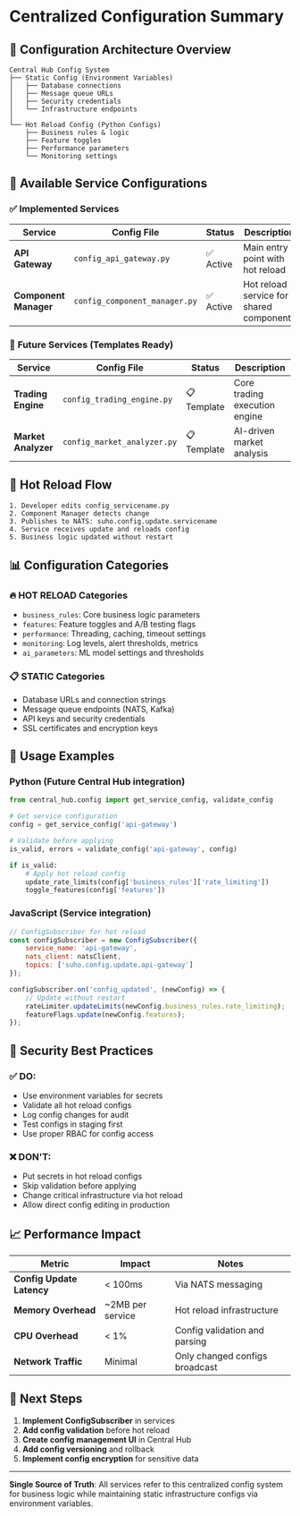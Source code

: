 # Centralized Configuration Summary

## 🎯 Configuration Architecture Overview

```
Central Hub Config System
├── Static Config (Environment Variables)
│   ├── Database connections
│   ├── Message queue URLs
│   ├── Security credentials
│   └── Infrastructure endpoints
│
└── Hot Reload Config (Python Configs)
    ├── Business rules & logic
    ├── Feature toggles
    ├── Performance parameters
    └── Monitoring settings
```

## 📁 Available Service Configurations

### ✅ **Implemented Services**

| Service | Config File | Status | Description |
|---------|-------------|--------|-------------|
| **API Gateway** | `config_api_gateway.py` | ✅ Active | Main entry point with hot reload |
| **Component Manager** | `config_component_manager.py` | ✅ Active | Hot reload service for shared components |

### 🚧 **Future Services (Templates Ready)**

| Service | Config File | Status | Description |
|---------|-------------|--------|-------------|
| **Trading Engine** | `config_trading_engine.py` | 📋 Template | Core trading execution engine |
| **Market Analyzer** | `config_market_analyzer.py` | 📋 Template | AI-driven market analysis |

## 🔄 Hot Reload Flow

```
1. Developer edits config_servicename.py
2. Component Manager detects change
3. Publishes to NATS: suho.config.update.servicename
4. Service receives update and reloads config
5. Business logic updated without restart
```

## 📊 Configuration Categories

### 🔥 **HOT RELOAD Categories**
- `business_rules`: Core business logic parameters
- `features`: Feature toggles and A/B testing flags
- `performance`: Threading, caching, timeout settings
- `monitoring`: Log levels, alert thresholds, metrics
- `ai_parameters`: ML model settings and thresholds

### 📋 **STATIC Categories**
- Database URLs and connection strings
- Message queue endpoints (NATS, Kafka)
- API keys and security credentials
- SSL certificates and encryption keys

## 🎯 Usage Examples

### Python (Future Central Hub integration)
```python
from central_hub.config import get_service_config, validate_config

# Get service configuration
config = get_service_config('api-gateway')

# Validate before applying
is_valid, errors = validate_config('api-gateway', config)

if is_valid:
    # Apply hot reload config
    update_rate_limits(config['business_rules']['rate_limiting'])
    toggle_features(config['features'])
```

### JavaScript (Service integration)
```javascript
// ConfigSubscriber for hot reload
const configSubscriber = new ConfigSubscriber({
    service_name: 'api-gateway',
    nats_client: natsClient,
    topics: ['suho.config.update.api-gateway']
});

configSubscriber.on('config_updated', (newConfig) => {
    // Update without restart
    rateLimiter.updateLimits(newConfig.business_rules.rate_limiting);
    featureFlags.update(newConfig.features);
});
```

## 🔐 Security Best Practices

### ✅ **DO:**
- Use environment variables for secrets
- Validate all hot reload configs
- Log config changes for audit
- Test configs in staging first
- Use proper RBAC for config access

### ❌ **DON'T:**
- Put secrets in hot reload configs
- Skip validation before applying
- Change critical infrastructure via hot reload
- Allow direct config editing in production

## 📈 Performance Impact

| Metric | Impact | Notes |
|--------|---------|-------|
| **Config Update Latency** | < 100ms | Via NATS messaging |
| **Memory Overhead** | ~2MB per service | Hot reload infrastructure |
| **CPU Overhead** | < 1% | Config validation and parsing |
| **Network Traffic** | Minimal | Only changed configs broadcast |

## 🚀 Next Steps

1. **Implement ConfigSubscriber** in services
2. **Add config validation** before hot reload
3. **Create config management UI** in Central Hub
4. **Add config versioning** and rollback
5. **Implement config encryption** for sensitive data

---

**Single Source of Truth**: All services refer to this centralized config system for business logic while maintaining static infrastructure configs via environment variables.